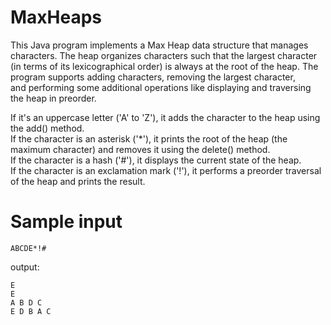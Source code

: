 # MaxHeaps

This Java program implements a Max Heap data structure that manages characters. The heap organizes characters such that the largest character <br>
(in terms of its lexicographical order) is always at the root of the heap. The program supports adding characters, removing the largest character, <br>
and performing some additional operations like displaying and traversing the heap in preorder.<br>


If it's an uppercase letter ('A' to 'Z'), it adds the character to the heap using the add() method.<br>
If the character is an asterisk ('*'), it prints the root of the heap (the maximum character) and removes it using the delete() method.<br>
If the character is a hash ('#'), it displays the current state of the heap.<br>
If the character is an exclamation mark ('!'), it performs a preorder traversal of the heap and prints the result.<br>

<h1>Sample input</h1>

```
ABCDE*!#
```

output:

```
E
E 
A B D C 
E D B A C 
```

